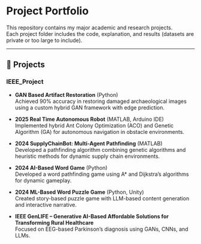 # Project Portfolio

This repository contains my major academic and research projects.  
Each project folder includes the code, explanation, and results (datasets are private or too large to include).  

---

## 📌 Projects

### IEEE_Project
- **GAN Based Artifact Restoration** (Python)  
  Achieved 90% accuracy in restoring damaged archaeological images using a custom hybrid GAN framework with edge prediction.

- **2025 Real Time Autonomous Robot** (MATLAB, Arduino IDE)  
  Implemented hybrid Ant Colony Optimization (ACO) and Genetic Algorithm (GA) for autonomous navigation in obstacle environments.

- **2024 SupplyChainBot: Multi-Agent Pathfinding** (MATLAB)  
  Developed a pathfinding algorithm combining genetic algorithms and heuristic methods for dynamic supply chain environments.

- **2024 AI-Based Word Game** (Python)  
  Developed a word pathfinding game using A* and Dijkstra’s algorithms for dynamic gameplay.

- **2024 ML-Based Word Puzzle Game** (Python, Unity)  
  Created story-based puzzle game with LLM-based content generation and interactive narrative.

- **IEEE GenLIFE – Generative AI-Based Affordable Solutions for Transforming Rural Healthcare**  
  Focused on EEG-based Parkinson’s diagnosis using GANs, CNNs, and LLMs.
